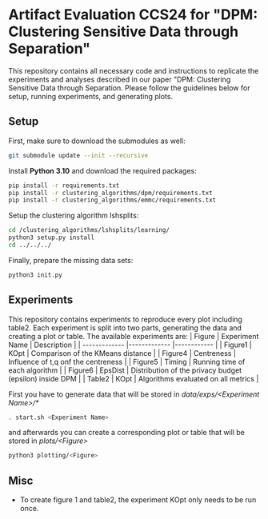# Artifact Evaluation CCS24 for "DPM: Clustering Sensitive Data through Separation"
This repository contains all necessary code and instructions to replicate the experiments and analyses described in our paper "DPM: Clustering Sensitive Data through Separation. Please follow the guidelines below for setup, running experiments, and generating plots.

## Setup
First, make sure to download the submodules as well:
```bash
git submodule update --init --recursive
```
Install **Python 3.10** and download the required packages:
```bash
pip install -r requirements.txt
pip install -r clustering_algorithms/dpm/requirements.txt
pip install -r clustering_algorithms/emmc/requirements.txt
```
Setup the clustering algorithm lshsplits:
```bash
cd /clustering_algorithms/lshsplits/learning/
python3 setup.py install
cd ../../../
```
Finally, prepare the missing data sets:
```bash
python3 init.py
```

## Experiments
This repository contains experiments to reproduce every plot including table2. Each experiment is split into two parts, generating the data and creating a plot or table. The available experiments are:
| Figure      | Experiment  Name    | Description      |
| ------------- |------------- |------------ |
| Figure1 | KOpt | Comparison of the KMeans distance |
| Figure4 | Centreness | Influence of t,q onf the centreness |
| Figure5 | Timing | Running time of each algorithm |
| Figure6 | EpsDist | Distribution of the privacy budget (epsilon) inside DPM |
| Table2 | KOpt | Algorithms evaluated on all metrics |

First you have to generate data that will be stored in *data/exps/\<Experiment Name\>/\**
```bash
. start.sh <Experiment Name>
```
and afterwards you can create a corresponding plot or table that will be stored in *plots/\<Figure\>*
```bash
python3 plotting/<Figure>
```
## Misc
- To create figure 1 and table2, the experiment KOpt only needs to be run once. 
